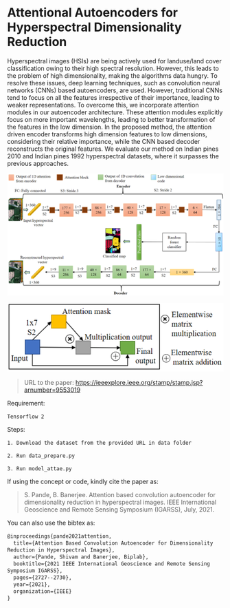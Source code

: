 # Attentional Autoencoders for Hyperspectral Dimensionality Reduction

Hyperspectral images (HSIs) are being actively used for landuse/land cover classification owing to their high spectral resolution. However, this leads to the problem of high dimensionality, making the algorithms data hungry. To resolve these issues, deep learning techniques, such as convolution neural networks (CNNs) based autoencoders, are used. However, traditional CNNs tend to focus on all the features irrespective of their importance, leading to weaker representations. To overcome this, we incorporate attention modules in our autoencoder architecture. These attention modules explicitly focus on more important wavelengths, leading to better transformation of the features in the low dimension. In the proposed method, the attention driven encoder transforms high dimension features to low dimensions, considering their relative importance, while the CNN based decoder reconstructs the original features. We evaluate our method on Indian pines 2010 and Indian pines 1992 hyperspectral datasets, where it surpasses the previous approaches.

![1D Convolutional Autoencoder](images/1DAE.png)

![Attentional module](images/att.png)

>URL to the paper: https://ieeexplore.ieee.org/stamp/stamp.jsp?arnumber=9553019

Requirement:

```
Tensorflow 2
```
Steps:

```
1. Download the dataset from the provided URL in data folder
```
```
2. Run data_prepare.py
```
```
3. Run model_attae.py
```

If using the concept or code, kindly cite the paper as: 
>S. Pande, B. Banerjee. Attention based convolution autoencoder for dimensionality reduction in hyperspectral images. IEEE International Geoscience and Remote Sensing Symposium (IGARSS), July, 2021.

You can also use the bibtex as:
```
@inproceedings{pande2021attention,
  title={Attention Based Convolution Autoencoder for Dimensionality Reduction in Hyperspectral Images},
  author={Pande, Shivam and Banerjee, Biplab},
  booktitle={2021 IEEE International Geoscience and Remote Sensing Symposium IGARSS},
  pages={2727--2730},
  year={2021},
  organization={IEEE}
}
```
